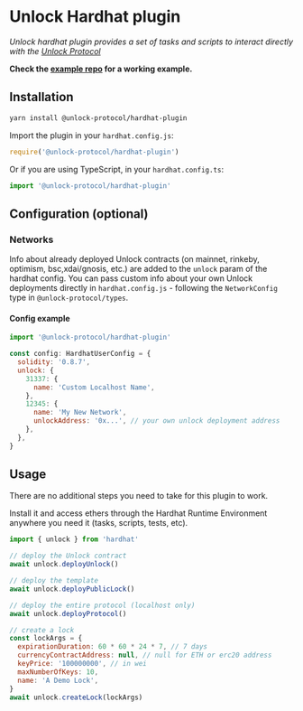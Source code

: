 # Unlock Hardhat plugin

_Unlock hardhat plugin provides a set of tasks and scripts to interact directly with the [Unlock Protocol](https://unlock-protocol.org)_

**Check the [example repo](https://github.com/unlock-protocol/hardhat-plugin-example) for a working example.**

## Installation

```bash
yarn install @unlock-protocol/hardhat-plugin
```

Import the plugin in your `hardhat.config.js`:

```js
require('@unlock-protocol/hardhat-plugin')
```

Or if you are using TypeScript, in your `hardhat.config.ts`:

```ts
import '@unlock-protocol/hardhat-plugin'
```

## Configuration (optional)

### Networks

Info about already deployed Unlock contracts (on mainnet, rinkeby, optimism, bsc,xdai/gnosis, etc.) are added to the `unlock` param of the hardhat config. You can pass custom info about your own Unlock deployments directly in `hardhat.config.js` - following the `NetworkConfig` type in `@unlock-protocol/types`.

#### Config example

```js
import '@unlock-protocol/hardhat-plugin'

const config: HardhatUserConfig = {
  solidity: '0.8.7',
  unlock: {
    31337: {
      name: 'Custom Localhost Name',
    },
    12345: {
      name: 'My New Network',
      unlockAddress: '0x...', // your own unlock deployment address
    },
  },
}
```

## Usage

There are no additional steps you need to take for this plugin to work.

Install it and access ethers through the Hardhat Runtime Environment anywhere
you need it (tasks, scripts, tests, etc).

```js
import { unlock } from 'hardhat'

// deploy the Unlock contract
await unlock.deployUnlock()

// deploy the template
await unlock.deployPublicLock()

// deploy the entire protocol (localhost only)
await unlock.deployProtocol()

// create a lock
const lockArgs = {
  expirationDuration: 60 * 60 * 24 * 7, // 7 days
  currencyContractAddress: null, // null for ETH or erc20 address
  keyPrice: '100000000', // in wei
  maxNumberOfKeys: 10,
  name: 'A Demo Lock',
}
await unlock.createLock(lockArgs)
```
